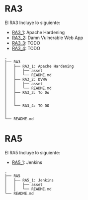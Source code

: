 # RA3

El RA3 Incluye lo siguiente:

* [RA3_1](https://github.com/marconajcoz/pps-1033563/tree/main/RA3/RA3_1): Apache Hardening
* [RA3_2](https://github.com/marconajcoz/pps-1033563/tree/main/RA3/RA3_2): Damn Vulnerable Web App
* [RA3_3](#TODO): TODO
* [RA3_4](#TODO): TODO

```
.
├── RA3
│   ├── RA3_1: Apache Hardening
│   │   ├── asset
│   │   └── README.md
│   ├── RA3_2: DVWA
│   │   ├── asset
│   │   └── README.md
│   ├── RA3_3: To Do
│   │
│   │
│   └── RA3_4: TO DO
│
│
└── README.md

```

# RA5

El RA5 Incluye lo siguiente:

* [RA5_1](https://github.com/marconajcoz/pps-1033563/tree/main/RA5/RA5_1): Jenkins

```
.
├── RA5
│   ├── RA5_1: Jenkins
│   │   ├── asset
│   │   └── README.md
└── README.md

```
